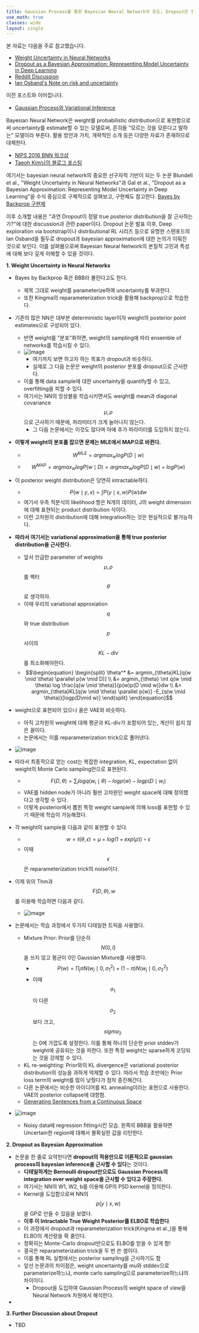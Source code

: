 ```yaml
---
title: Gaussian Process를 통한 Bayesian Neural Network의 유도; Dropout은 정말 bayesian approximation인가?
use_math: true
classes: wide
layout: single
---
```


본 자료는 다음을 주로 참고했습니다.   
- [Weight Uncertainty in Neural Networks](https://openreview.net/pdf?id=Sy2fzU9gl)
- [Dropout as a Bayesian Approximation: Representing Model Uncertainty in Deep Learning](https://arxiv.org/abs/1506.02142)
- [Reddit Discussion](https://www.reddit.com/r/MachineLearning/comments/7bm4b2/d_what_is_the_current_state_of_dropout_as/)
- [Ian Osband's Note on risk and uncertainty](http://bayesiandeeplearning.org/2016/papers/BDL_4.pdf)  
  
  
이전 포스트와 이어집니다. 
- [Gaussian Process와 Variational Inference](https://parkgeonyeong.github.io/Gaussian-Process%EC%99%80-Variational-Inference/)  
  
  

Bayesian Neural Network은 weight를 probabilistic distribution으로 표현함으로써 uncertainty를 estimate할 수 있는 모델로써, 
흔히들 "모르는 것을 모른다고 말하는" 모델이라 부른다. 활용 방안과 가치, 개략적인 소개 등은 다양한 자료가 존재하므로 대체한다.  
- [NIPS 2016 BNN 워크샵](https://www.youtube.com/channel/UC_LBLWLfKk5rMKDOHoO7vPQ)
- [Taeoh Kim님의 블로그 포스팅](https://taeoh-kim.github.io/blog/bayesian-deep-learning-introduction/)    

여기서는 bayesian neural network의 중요한 선구자적 기반이 되는 두 논문 Blundell et al., "Weight Uncertainty in Neural Networks"과 
Gal et al., "Dropout as a Bayesian Approximation: Representing Model Uncertainty in Deep Learning"을 수식 중심으로 구체적으로 
살펴보고, 구현체도 참고한다. [Bayes by Backprop 구현체](http://krasserm.github.io/2019/03/14/bayesian-neural-networks/)
  
이후 소개할 내용은 "과연 Dropout이 정말 true posterior distribution을 잘 근사하는가?"에 대한 discussion과 관련 paper이다. 
Dropout 논문 발표 이후, Deep exploration via bootstrap이나 distributional RL 시리즈 등으로 유명한 스탠포드의 Ian Osband을 필두로 
dropout과 bayesian approximation에 대한 논의가 이뤄진 것으로 보인다. 이를 살펴봄으로써 Bayesian Neural Network의 본질적 고민과 
특성에 대해 보다 깊게 이해할 수 있을 것이다.   
  
  
**1. Weight Uncertainty in Neural Networks**  
- Bayes by Backprop 혹은 BBB라 불린다고도 한다. 
  - 제목 그대로 weight를 parameterize하여 uncertainty를 부과한다.
  - 또한 Kingma의 reparameterization trick을 활용해 backprop으로 학습한다.
- 기존의 많은 NN은 대부분 deterministic layer이자 weight의 posterior point estimates으로 구성되어 있다.
  - 반면 weight를 "분포"화하면, weight의 sampling에 따라 ensemble of networks를 학습시킬 수 있다.
  - ![image](https://user-images.githubusercontent.com/46081019/63660859-44fe2f00-c7f3-11e9-9e01-623e7c029d4c.png)  
    - 여기까지 보면 하고자 하는 목표가 dropout과 비슷하다.
    - 실제로 그 다음 논문은 weight의 posterior 분포를 dropout으로 근사한다.
  - 이를 통해 data sample에 대한 uncertainty을 quantify할 수 있고, overfitting을 피할 수 있다. 
  - 여기서는 NN의 앙상블을 학습시키면서도 weight를 mean과 diagonal covariance $$\mu, \rho$$으로 근사하기 때문에, 파라미터가 크게 늘어나지 않는다.
    - 그 다음 논문에서는 이것도 많다며 아예 추가 파라미터를 도입하지 않는다.
- **이렇게 weight의 분포를 잡으면 문제는 MLE에서 MAP으로 바뀐다.**
  - $$W^{MLE} = argmax_{w} logP(D \mid w)$$
  - $$W^{MAP} = argmax_{w} logP(w \mid D) = argmax_{w} logP(D \mid w) + logP(w)$$
- 이 posterior weight distribution은 당연히 intractable하다.
  - $$P(w \mid y, x) = \int P(y \mid x, w)P(w)dw$$
  - 여기서 우측 적분식의 likelihood 항은 N개의 데이터, J의 weight dimension에 대해 표현되는 product distribution 식이다. 
  - 이런 고차원의 distribution에 대해 integration하는 것은 현실적으로 불가능하다.
- **따라서 여기서는 variational approximation을 통해 true posterior distribution을 근사한다.**
  - 앞서 언급한 parameter of weights $$\mu, \rho$$를 벡터 $$\theta$$로 생각하자.
  - 이때 우리의 variational approxiation $$q$$와 true distribution $$p$$ 사이의 $$KL-div$$를 최소화해야한다.
  - $$\begin{equation} \begin{split}
  \theta^* &= argmin_{\theta}KL[q(w \mid \theta) \parallel p(w \mid D)] \\
  &= argmin_{\theta} \int q(w \mid \theta) log \frac{q(w \mid \theta)}{p(w)p(D \mid w)}dw \\
  &= argmin_{\theta}KL[q(w \mid \theta) \parallel p(w)] -E_{q(w \mid \theta)}[logp(D\mid w)] 
  \end{split}
  \end{equation}$$
- weight으로 표현되어 있으나 꼴은 VAE와 비슷하다.
  - 아직 고차원의 weight에 대해 평균과 KL-div가 포함되어 있는, 계산이 쉽지 않은 꼴이다.
  - 논문에서는 이를 reparameterization trick으로 풀어낸다.
- ![image](https://user-images.githubusercontent.com/46081019/63661515-dd95ae80-c7f5-11e9-8a6f-1f8067de5fa8.png)  
- 따라서 최종적으로 얻는 cost는 복잡한 integration, KL, expectation 없이 weight의 Monte Carlo sampling만으로 표현된다.
  - $$F(D, \theta) = \sum_{i} logq(w_i \mid \theta) - logp(w) -logp(D\mid w_i)$$
  - VAE를 hidden node가 아니라 훨씬 고차원인 weight space에 대해 정의했다고 생각할 수 있다. 
  - 이렇게 posterior에서 뽑힌 특정 weight sample에 의해 loss를 표현할 수 있기 때문에 학습이 가능해졌다.
- 각 weight의 sample을 다음과 같이 표현할 수 있다.
  - $$w = t(\theta, \epsilon) = \mu + log(1 + exp(\rho)) \circ \epsilon$$ 
  - 이때 $$\epsilon$$은 reparameterization trick의 noise이다.
- 이제 위의 Thm과 $$F(D, \theta), w$$를 이용해 학습하면 다음과 같다.
  - ![image](https://user-images.githubusercontent.com/46081019/63662022-e38c8f00-c7f7-11e9-96b6-db2b7fd2a7b8.png)  
- 논문에서는 학습 과정에서 두가지 디테일한 트릭을 사용했다.
  - Mixture Prior: Prior를 단순히 $$N(0, I)$$을 쓰지 않고 평균이 0인 Gaussian Mixture를 사용했다.
    - $$P(w) = \prod_j \pi N(w_j \mid 0, \sigma_1^2) + (1 - \pi) N(w_j \mid 0, \sigma_2^2)$$
    - 이때 $$\sigma_1$$이 다른 $$\sigma_2$$보다 크고, $$sigma_2$$는 0에 가깝도록 설정한다. 이를 통해 하나의 단순한 prior stddev가 weight에 공유되는 것을 피한다. 또한 특정 weight는 sparse하게 코딩되는 것을 강제할 수 있다. 
  - KL re-weighting: Prior와의 KL divergence은 variational posterior distribution의 성능을 과하게 억제할 수 있다. 따라서 학습 초반에는 Prior loss term의 weight를 많이 낮췄다가 점차 증진해간다.
  - 다른 논문에서는 비슷한 아이디어를 KL annealing이라는 표현으로 사용한다. VAE의 posterior collapse에 대항함.
  - [Generating Sentences from a Continuous Space](https://arxiv.org/pdf/1511.06349.pdf)
  
- ![image](https://user-images.githubusercontent.com/46081019/63664561-f73cf300-c801-11e9-95cf-021fcfe2c322.png)  
  - Noisy data에 regression fitting시킨 모습. 왼쪽의 BBB을 활용하면 Uncertain한 region에 대해서 불확실한 값을 리턴한다.

**2. Dropout as Bayesian Approximation**  
- 논문을 한 줄로 요약한다면 **dropout의 적용만으로 이론적으로 gaussian process의 bayesian inference을 근사할 수 있다**는 것이다.
  - **디테일하게는 Bernoulli dropout만으로도 Gaussian Process의 integration over weight space을 근사할 수 있다고 주장한다.** 
  - 여기서는 NN의 W1, W2, b를 이용해 GP의 PSD kernel을 정의한다. 
  - Kernel을 도입함으로써 NN의 $$p(y \mid x, w)$$을 GP로 만들 수 있음을 보였다.
  - **이후 이 Intractable True Weight Posterior를 ELBO로 학습한다**.
  - 이 과정에서 dropout과 reparameterization trick(Kingma et al.,)을 통해 ELBO의 계산량을 확 줄인다.
  - 정확히는 Monte-Carlo dropout만으로도 ELBO를 얻을 수 있게 함!
  - 결국은 reparameterization trick을 두 번 쓴 셈이다.
  - 이를 통해 RL 실험에서는 posterior sampling을 근사하기도 함
  - 앞선 논문과의 차이점은, weight uncertainty를 mu와 stddev으로 parameterize하느냐, monte carlo sampling으로 parameterize하느냐의 차이이다.
    - Dropout을 도입하여 Gaussian Process의 weight space of view을 Neural Network 차원에서 해석한다.
- 
  
  
**3. Further Discussion about Dropout**  
- TBD  
